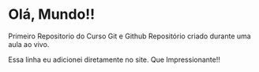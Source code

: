 # Olá, Mundo!!
 Primeiro Repositorio do Curso Git e Github
Repositório criado durante uma aula ao vivo.

Essa linha eu adicionei diretamente no site. Que Impressionante!!
